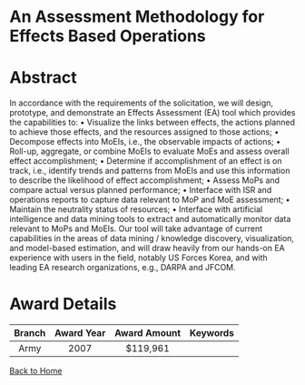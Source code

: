 
An Assessment Methodology for Effects Based Operations
======================================================

# Abstract


In accordance with the requirements of the solicitation, we will design, prototype, and demonstrate an Effects Assessment (EA) tool which provides the capabilities to: • Visualize the links between effects, the actions planned to achieve those effects, and the resources assigned to those actions; • Decompose effects into MoEIs, i.e., the observable impacts of actions; • Roll-up, aggregate, or combine MoEIs to evaluate MoEs and assess overall effect accomplishment; • Determine if accomplishment of an effect is on track, i.e., identify trends and patterns from MoEIs and use this information to describe the likelihood of effect accomplishment; • Assess MoPs and compare actual versus planned performance; • Interface with ISR and operations reports to capture data relevant to MoP and MoE assessment; • Maintain the neutrality status of resources; • Interface with artificial intelligence and data mining tools to extract and automatically monitor data relevant to MoPs and MoEIs. Our tool will take advantage of current capabilities in the areas of data mining / knowledge discovery, visualization, and model-based estimation, and will draw heavily from our hands-on EA experience with users in the field, notably US Forces Korea, and with leading EA research organizations, e.g., DARPA and JFCOM.  

# Award Details

|Branch|Award Year|Award Amount|Keywords|
| :---: | :---: | :---: | :---: |
|Army|2007|$119,961||
  
  


[Back to Home](https://github.com/chrischow/dod_sbir_awards/CC/#973)